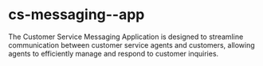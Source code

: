 # cs-messaging--app
 The Customer Service Messaging Application is designed to streamline communication between customer service agents and customers, allowing agents to efficiently manage and respond to customer inquiries. 
